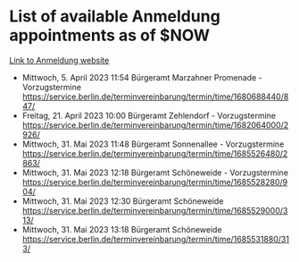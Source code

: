# List of available Anmeldung appointments as of $NOW
[Link to Anmeldung website](https://service.berlin.de/terminvereinbarung/termin/tag.php?termin=1&anliegen[]=120686&dienstleisterlist=122210,122217,327316,122219,327312,122227,327314,122231,327346,122243,327348,122254,122252,329742,122260,329745,122262,329748,122271,327278,122273,327274,122277,327276,330436,122280,327294,122282,327290,122284,327292,122291,327270,122285,327266,122286,327264,122296,327268,150230,329760,122297,327286,122294,327284,122312,329763,122314,329775,122304,327330,122311,327334,122309,327332,317869,122281,327352,122279,329772,122283,122276,327324,122274,327326,122267,329766,122246,327318,122251,327320,122257,327322,122208,327298,122226,327300&herkunft=http%3A%2F%2Fservice.berlin.de%2Fdienstleistung%2F120686%2F)
- Mittwoch, 5. April 2023 11:54 Bürgeramt Marzahner Promenade - Vorzugstermine https://service.berlin.de/terminvereinbarung/termin/time/1680688440/847/
- Freitag, 21. April 2023 10:00 Bürgeramt Zehlendorf - Vorzugstermine https://service.berlin.de/terminvereinbarung/termin/time/1682064000/2926/
- Mittwoch, 31. Mai 2023 11:48 Bürgeramt Sonnenallee - Vorzugstermine https://service.berlin.de/terminvereinbarung/termin/time/1685526480/2863/
- Mittwoch, 31. Mai 2023 12:18 Bürgeramt Schöneweide - Vorzugstermine https://service.berlin.de/terminvereinbarung/termin/time/1685528280/904/
- Mittwoch, 31. Mai 2023 12:30 Bürgeramt Schöneweide https://service.berlin.de/terminvereinbarung/termin/time/1685529000/313/
- Mittwoch, 31. Mai 2023 13:18 Bürgeramt Schöneweide https://service.berlin.de/terminvereinbarung/termin/time/1685531880/313/

